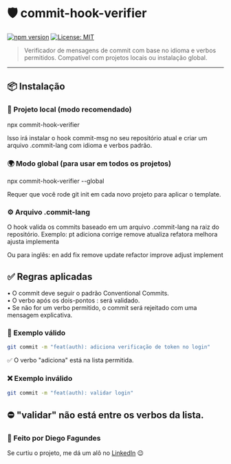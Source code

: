 # 🛡️ commit-hook-verifier

[![npm version](https://img.shields.io/npm/v/commit-hook-verifier.svg)](https://www.npmjs.com/package/commit-hook-verifier)
[![License: MIT](https://img.shields.io/badge/license-MIT-green.svg)](LICENSE)

> Verificador de mensagens de commit com base no idioma e verbos permitidos. Compatível com projetos locais ou instalação global.

---

## 📦 Instalação

### 📁 Projeto local (modo recomendado)
npx commit-hook-verifier

Isso irá instalar o hook commit-msg no seu repositório atual e criar um arquivo .commit-lang com idioma e verbos padrão.

### 🌍 Modo global (para usar em todos os projetos)
npx commit-hook-verifier --global

Requer que você rode git init em cada novo projeto para aplicar o template.

### ⚙️ Arquivo .commit-lang
O hook valida os commits baseado em um arquivo .commit-lang na raiz do repositório. Exemplo:
pt
adiciona corrige remove atualiza refatora melhora ajusta implementa

Ou para inglês:
en
add fix remove update refactor improve adjust implement

## ✅ Regras aplicadas
• O commit deve seguir o padrão Conventional Commits. <br/>
• O verbo após os dois-pontos : será validado. <br/>
• Se não for um verbo permitido, o commit será rejeitado com uma mensagem explicativa.

### 📘 Exemplo válido
````bash
git commit -m "feat(auth): adiciona verificação de token no login"
````
✅ O verbo "adiciona" está na lista permitida.

### ❌ Exemplo inválido
````bash
git commit -m "feat(auth): validar login"
````
⛔ "validar" não está entre os verbos da lista.
---------------------------------------------------------------------------------------------------------
### 🙌 Feito por Diego Fagundes
Se curtiu o projeto, me dá um alô no <a href="https://portifolio-react-rosy.vercel.app/" rel="nofollow">LinkedIn</a> 😉
